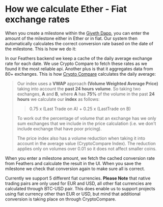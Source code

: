 # How we calculate Ether - Fiat exchange rates
When you create a milestone within the [Giveth Dapp](https://alpha.giveth.io), you can enter the amount of the milestone either in Ether or in fiat. Our system then automatically calculates the correct conversion rate based on the date of the milestone. This is how we do it:

In our Feathers backend we keep a cache of the daily average exchange rate for each date. We use Crypto Compare to fetch these rates as we found it the most reliable api. Another plus is that it aggregates data from 80+ exchanges. This is how [Crypto Compare](https://www.cryptocompare.com/api/#-api-data-price) calculates the daily average:

> Our index uses a  **VWAP**  approach  **(Volume Weighted Average
> Price)**  taking into account the **past 24 hours**  **volume**. So
> taking two exchanges,  **A**  and  **B**, where  **A**  has  **75%** 
> of the volume in the past  **24 hours**  we calculate our  **index** 
> as follows:
> 
> > 0.75 x (Last Trade on A) + 0.25 x (LastTrade on B)
> 
> To work out the percentage of volume that an exchange has we only sum
> exchanges that we include in the price calculation (i.e. we don't
> include exchange that have poor pricing).
> 
> The price index also has a volume reduction when taking it into
> account in the average value (CryptoCompare Index). The reduction
> applies only on volumes over 0.01 so it does not affect smaller coins.

When you enter a milestone amount, we fetch the cached conversion rate from Feathers and calculate the result in the UI. When you save the milestone we check that conversion again to make sure all is correct.

Currently we support 5 different fiat currencies. **Please Note** that native trading pairs are only used for EUR and USD, all other fiat currencies are calculated through BTC-USD pair. This does enable us to support projects using fiat currency other than EUR or USD, but mind that additional conversion is taking place on through CryptoCompare.